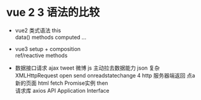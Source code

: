 # vue  2 3 语法的比较
- vue2  类式语法  this  
    data()  methods    computed  ...
- vue3 
    setup + composition  
    ref/reactive methods  

- 数据接口请求
    ajax  tweet 微博 js 主动拉去数据能力  json  复杂 
    XMLHttpRequest open  send onreadstatechange  4 
    http  服务器端返回 点a  新的页面  html 
    fetch Promise实例  then  
    请求库 axios 
    API Application Interface 
